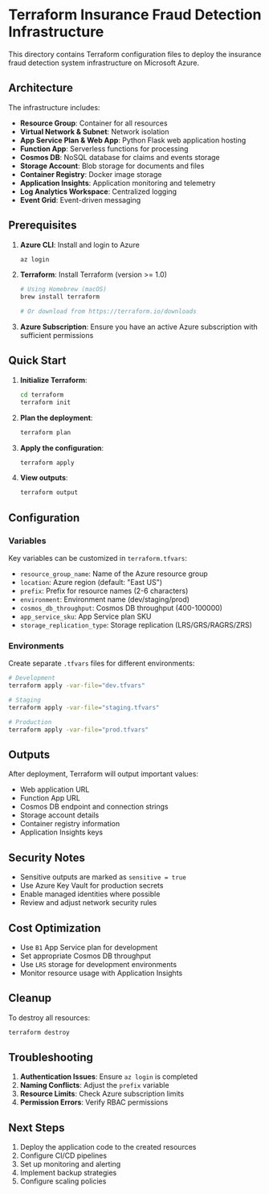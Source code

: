 # Terraform Insurance Fraud Detection Infrastructure

This directory contains Terraform configuration files to deploy the insurance fraud detection system infrastructure on Microsoft Azure.

## Architecture

The infrastructure includes:

- **Resource Group**: Container for all resources
- **Virtual Network & Subnet**: Network isolation
- **App Service Plan & Web App**: Python Flask web application hosting
- **Function App**: Serverless functions for processing
- **Cosmos DB**: NoSQL database for claims and events storage
- **Storage Account**: Blob storage for documents and files
- **Container Registry**: Docker image storage
- **Application Insights**: Application monitoring and telemetry
- **Log Analytics Workspace**: Centralized logging
- **Event Grid**: Event-driven messaging

## Prerequisites

1. **Azure CLI**: Install and login to Azure
   ```bash
   az login
   ```

2. **Terraform**: Install Terraform (version >= 1.0)
   ```bash
   # Using Homebrew (macOS)
   brew install terraform
   
   # Or download from https://terraform.io/downloads
   ```

3. **Azure Subscription**: Ensure you have an active Azure subscription with sufficient permissions

## Quick Start

1. **Initialize Terraform**:
   ```bash
   cd terraform
   terraform init
   ```

2. **Plan the deployment**:
   ```bash
   terraform plan
   ```

3. **Apply the configuration**:
   ```bash
   terraform apply
   ```

4. **View outputs**:
   ```bash
   terraform output
   ```

## Configuration

### Variables

Key variables can be customized in `terraform.tfvars`:

- `resource_group_name`: Name of the Azure resource group
- `location`: Azure region (default: "East US")
- `prefix`: Prefix for resource names (2-6 characters)
- `environment`: Environment name (dev/staging/prod)
- `cosmos_db_throughput`: Cosmos DB throughput (400-100000)
- `app_service_sku`: App Service plan SKU
- `storage_replication_type`: Storage replication (LRS/GRS/RAGRS/ZRS)

### Environments

Create separate `.tfvars` files for different environments:

```bash
# Development
terraform apply -var-file="dev.tfvars"

# Staging
terraform apply -var-file="staging.tfvars"

# Production
terraform apply -var-file="prod.tfvars"
```

## Outputs

After deployment, Terraform will output important values:

- Web application URL
- Function App URL
- Cosmos DB endpoint and connection strings
- Storage account details
- Container registry information
- Application Insights keys

## Security Notes

- Sensitive outputs are marked as `sensitive = true`
- Use Azure Key Vault for production secrets
- Enable managed identities where possible
- Review and adjust network security rules

## Cost Optimization

- Use `B1` App Service plan for development
- Set appropriate Cosmos DB throughput
- Use `LRS` storage for development environments
- Monitor resource usage with Application Insights

## Cleanup

To destroy all resources:

```bash
terraform destroy
```

## Troubleshooting

1. **Authentication Issues**: Ensure `az login` is completed
2. **Naming Conflicts**: Adjust the `prefix` variable
3. **Resource Limits**: Check Azure subscription limits
4. **Permission Errors**: Verify RBAC permissions

## Next Steps

1. Deploy the application code to the created resources
2. Configure CI/CD pipelines
3. Set up monitoring and alerting
4. Implement backup strategies
5. Configure scaling policies
